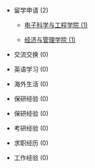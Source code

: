 - 留学申请 (2)

  - [电子科学与工程学院 (1)](grad-application/electronic/README.md)
  
  - [经济与管理学院 (1)](grad-application/economic-and-management/README.md)

- 交流交换 (0)

- 英语学习 (0)

- 海外生活 (0)

- 保研经验 (0)

- 保研经验 (0)

- 考研经验 (0)

- 求职经历 (0)

- 工作经验 (0)
